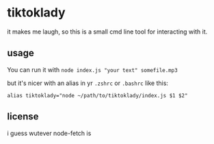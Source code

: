 # tiktoklady

it makes me laugh, so this is a small cmd line tool for interacting with it.

## usage

You can run it with `node index.js "your text" somefile.mp3`

but it's nicer with an alias in yr `.zshrc` or `.bashrc` like this: 

```
alias tiktoklady="node ~/path/to/tiktoklady/index.js $1 $2"
```

## license

i guess wutever node-fetch is